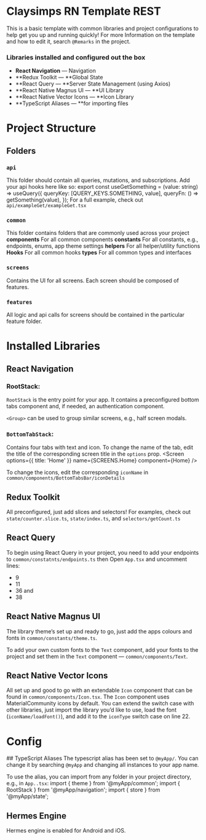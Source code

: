 # Claysimps RN Template REST
This is a basic template with common libraries and project configurations to help get you up and running quickly! For more Information on the template and how to edit it, search `@Remarks` in the project.

### Libraries installed and configured out the box
* **React Navigation** — Navigation
* **Redux Toolkit — **Global State
*  **React Query — **Server State Management (using Axios)
*  **React Native Magnus UI — **UI Library
*  **React Native Vector Icons — **Icon Library
* **TypeScript Aliases — **for importing files

# Project Structure 
## Folders
### `api`
This folder should contain all queries, mutations, and subscriptions. 
Add your api hooks here like so:
export const useGetSomething = (value: string) =>
  useQuery<Something>({
    queryKey: [QUERY_KEYS.SOMETHING, value],
    queryFn: () => getSomething(value),
  });
For a full example, check out `api/exampleGet/exampleGet.tsx`

### `common`
This folder contains folders that are commonly used across your project
**components**
For all common components
**constants**
For all constants, e.g., endpoints, enums, app theme settings
**helpers**
For all helper/utility functions
**Hooks**
For all common hooks
**types**
For all common types and interfaces

### `screens`
Contains the UI for all screens. Each screen should be composed of features.

### `features`
All logic and api calls for screens should be contained in the particular feature folder. 

# Installed Libraries
## React Navigation
### RootStack:
`RootStack` is the entry point for your app. It contains a preconfigured bottom tabs component and, if needed, an authentication component. 

`<Group>` can be used to group similar screens, e.g., half screen modals.

### `BottomTabStack`:
Contains four tabs with text and icon. To change the name of the tab, edit the title of the corresponding screen title in the `options` prop.
<Screen options={{ title: 'Home' }} name={SCREENS.Home} component={Home} />

To change the icons, edit the corresponding `iconName` in `common/components/BottomTabsBar/iconDetails`

## Redux Toolkit
All preconfigured, just add slices and selectors! For examples, check out `state/counter.slice.ts`, `state/index.ts`, and `selectors/getCount.ts` 

## React Query
To begin using React Query in your project, you need to add your endpoints to `common/constatnts/endpoints.ts` then Open `App.tsx` and uncomment lines:
* 9
* 11
* 36 and
* 38
## React Native Magnus UI
The library theme’s set up and ready to go, just add the apps colours and fonts in `common/constants/theme.ts`.

To add your own custom fonts to the `Text` component, add your fonts to the project and set them in the `Text` component — `common/components/Text`.

## React Native Vector Icons
All set up and good to go with an extendable `Icon` component that can be found in `common/components/Icon.tsx`. The `Icon` component uses MaterialCommunity icons by default. You can extend the switch case with other libraries, just import the library you’d like to use, load the font (`iconName/loadFont()`), and add it to the `iconType` switch case on line 22.

# Config
## TypeScript Aliases
The typescript alias has been set to `@myApp/`. You can change it by searching `@myApp` and changing all instances to your app name. 

To use the alias, you can import from any folder in your project directory, e.g., in `App..tsx`:
import { theme } from '@myApp/common';
import { RootStack } from '@myApp/navigation';
import { store } from '@myApp/state';

## Hermes Engine
Hermes engine is enabled for Android and iOS.
